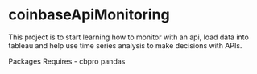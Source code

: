 # coinbaseApiMonitoring

This project is to start learning how to monitor with an api, load data into tableau and help use time series analysis to make decisions with APIs.

Packages Requires - 
cbpro
pandas
